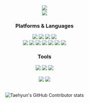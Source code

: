 <div align = "center">
  <img src="https://capsule-render.vercel.app/api?type=waving&color=timeGradient&height=300&section=header&text=Min%20Young&fontSize=90&animation=twinkling" /><br>
  <a href="https://hits.seeyoufarm.com">
	  <img src="https://hits.seeyoufarm.com/api/count/incr/badge.svg?url=https%3A%2F%2Fgithub.com%2Falszero&count_bg=%2379C83D&title_bg=%23555555&icon=github.svg&icon_color=%23FFFFFF&title=github&edge_flat=false"/>
	</a>
 </div>

<div align="center">
	<h3> Platforms & Languages </h3>
	<img src="https://img.shields.io/badge/HTML5-FFD400?style=flat&logo=HTML5&logoColor=white" />
	<img src="https://img.shields.io/badge/CSS3-FFD400?style=flat&logo=CSS3&logoColor=white" />
	<img src="https://img.shields.io/badge/JavaScript-FFD400?style=flat&logo=JavaScript&logoColor=white"/>
	<img src="https://img.shields.io/badge/React-FFD400?style=flat&logo=REACT&logoColor=white"/><br/>
	<img src="https://img.shields.io/badge/Java-00264B?style=flat&logo=Java&logoColor=white" />
	<img src="https://img.shields.io/badge/PHP-00264B?style=flat&logo=PHP&logoColor=white"/>
	<img src="https://img.shields.io/badge/C-00264B?style=flat&logo=C&logoColor=white"/>
	<img src="https://img.shields.io/badge/Oracle-00264B?style=flat&logo=ORACLE&logoColor=white"/>
	<img src="https://img.shields.io/badge/SQLite-00264B?style=flat&logo=SQLITE&logoColor=white"/>
	<img src="https://img.shields.io/badge/MYSQL-00264B?style=flat&logo=MYSQL&logoColor=white"/>
	<img src="https://img.shields.io/badge/NODE.js-00264B?style=flat&logo=NODE.JS&logoColor=white"/>
</div>

<div align="center">
	<h3> Tools </h3>
	<img src="https://img.shields.io/badge/Visual Studio-007ACC?style=flat&logo=Visual Studio&logoColor=ffffff"/> <img src="https://img.shields.io/badge/VisualStudio Code-007ACC?style=flat&logo=Visual Studio Code&logoColor=ffffff"/>
	<img src="https://img.shields.io/badge/Eclipse IDE-007ACC?style=flat&logo=Eclipse IDE&logoColor=ffffff"/><br><br>
</div>

<div align="center">
	<img src="https://github-readme-stats.vercel.app/api/top-langs/?username=alszero&layout=compact">
	<img src="https://github-readme-stats.vercel.app/api?username=alszero&show_icons=true"><br>
</div>
<br>
<div align=center>
	
![Taehyun's GitHub Contributor stats](https://github-contributor-stats.vercel.app/api?username=alszero)
</div>
